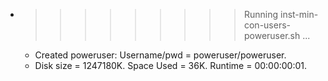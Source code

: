 * >>>>>>>>> Running inst-min-con-users-poweruser.sh ...
  * Created poweruser: Username/pwd = poweruser/poweruser.
  * Disk size = 1247180K. Space Used = 36K. Runtime = 00:00:00:01.
